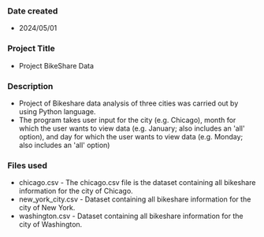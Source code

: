 ### Date created
- 2024/05/01

### Project Title
- Project BikeShare Data

### Description
- Project of Bikeshare data analysis of three cities was carried out by using Python language.
- The program takes user input for the city (e.g. Chicago), month for which the user wants to view data (e.g. January; also includes an 'all' option), and day for which the user wants to view data (e.g. Monday; also includes an 'all' option)

### Files used
- chicago.csv - The chicago.csv file is the dataset containing all bikeshare information for the city of Chicago.
- new_york_city.csv - Dataset containing all bikeshare information for the city of New York.
- washington.csv - Dataset containing all bikeshare information for the city of Washington.

